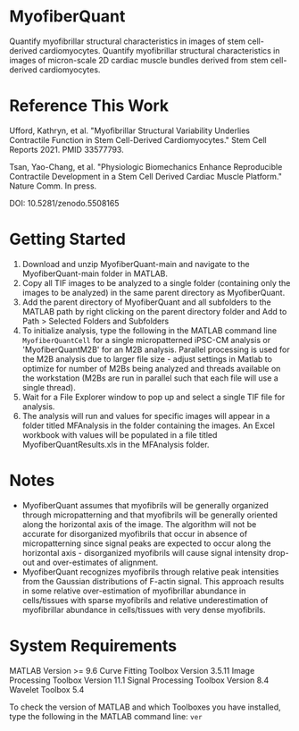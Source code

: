 # MyofiberQuant
Quantify myofibrillar structural characteristics in images of stem cell-derived cardiomyocytes.
Quantify myofibrillar structural characteristics in images of micron-scale 2D cardiac muscle bundles derived from stem cell-derived cardiomyocytes.

# Reference This Work
Ufford, Kathryn, et al. "Myofibrillar Structural Variability Underlies Contractile Function in Stem Cell-Derived Cardiomyocytes." Stem Cell Reports 2021. PMID 33577793.

Tsan, Yao-Chang, et al. "Physiologic Biomechanics Enhance Reproducible Contractile Development in a Stem Cell Derived Cardiac Muscle Platform." Nature Comm. In press. 

DOI: 10.5281/zenodo.5508165

# Getting Started
1.	Download and unzip MyofiberQuant-main and navigate to the MyofiberQuant-main folder in MATLAB.
2.	Copy all TIF images to be analyzed to a single folder (containing only the images to be analyzed) in the same parent directory as MyofiberQuant.
3.	Add the parent directory of MyofiberQuant and all subfolders to the MATLAB path by right clicking on the parent directory folder and Add to Path > Selected Folders and Subfolders
4.	To initialize analysis, type the following in the MATLAB command line
`MyofiberQuantCell` for a single micropatterned iPSC-CM analysis or 'MyofiberQuantM2B' for an M2B analysis. Parallel processing is used for the M2B analysis due to larger file size - adjust settings in Matlab to optimize for number of M2Bs being analyzed and threads available on the workstation (M2Bs are run in parallel such that each file will use a single thread).
5.	Wait for a File Explorer window to pop up and select a single TIF file for analysis.
6.	The analysis will run and values for specific images will appear in a folder titled MFAnalysis in the folder containing the images. An Excel workbook with values will be populated in a file titled MyofiberQuantResults.xls in the MFAnalysis folder.

# Notes
- MyofiberQuant assumes that myofibrils will be generally organized through micropatterning and that myofibrils will be generally oriented along the horizontal axis of the image. The algorithm will not be accurate for disorganized myofibrils that occur in absence of micropatterning since signal peaks are expected to occur along the horizontal axis - disorganized myofibrils will cause signal intensity drop-out and over-estimates of alignment.
- MyofiberQuant recognizes myofibrils through relative peak intensities from the Gaussian distributions of F-actin signal. This approach results in some relative over-estimation of myofibrillar abundance in cells/tissues with sparse myofibrils and relative underestimation of myofibrillar abundance in cells/tissues with very dense myofibrils.  

# System Requirements
MATLAB Version >= 9.6
Curve Fitting Toolbox Version 3.5.11
Image Processing Toolbox Version 11.1
Signal Processing Toolbox Version 8.4
Wavelet Toolbox 5.4

To check the version of MATLAB and which Toolboxes you have installed, type the following in the MATLAB command line:
`ver`
